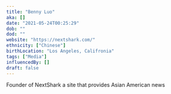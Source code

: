 ```yaml
---
title: "Benny Luo"
aka: []
date: "2021-05-24T00:25:29"
dob: ""
dod: ""
website: "https://nextshark.com/"
ethnicity: ["Chinese"]
birthLocation: "Los Angeles, Califronia"
tags: ["Media"]
influencedBy: []
draft: false
---
```


Founder of NextShark a site that provides Asian American news
